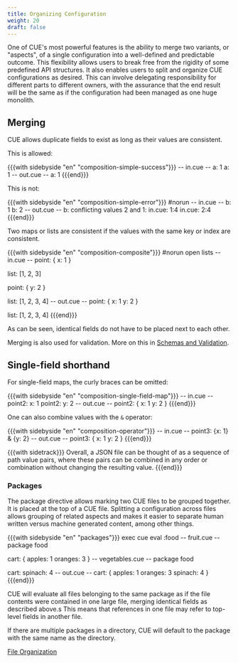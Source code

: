 ```yaml
---
title: Organizing Configuration
weight: 20
draft: false
---
```


One of CUE's most powerful features is the ability to merge two variants, or
"aspects", of a single configuration into a well-defined and predictable
outcome. This flexibility allows users to break free from the rigidity of some
predefined API structures. It also enables users to split and organize CUE
configurations as desired. This can involve delegating responsibility for
different parts to different owners, with the assurance that the end result will
be the same as if the configuration had been managed as one huge monolith.

## Merging

CUE allows duplicate fields to exist as long as their values are consistent.

This is allowed:

{{{with sidebyside "en" "composition-simple-success"}}}
-- in.cue --
a: 1
a: 1
-- out.cue --
a: 1
{{{end}}}

This is not:

{{{with sidebyside "en" "composition-simple-error"}}}
#norun
-- in.cue --
b: 1
b: 2
-- out.cue --
b: conflicting values 2 and 1:
    in.cue: 1:4
    in.cue: 2:4
{{{end}}}

Two maps or lists are consistent if the values with the same key or index are
consistent.

{{{with sidebyside "en" "composition-composite"}}}
#norun open lists
-- in.cue --
point: {
	x: 1
}

list: [1, 2, 3]

point: {
	y: 2
}

list: [1, 2, 3, 4]
-- out.cue --
point: {
    x: 1
    y: 2
}

list: [1, 2, 3, 4]
{{{end}}}

As can be seen, identical fields do not have to be placed next to each other.

Merging is also used for validation.
More on this in [Schemas and Validation](Schemas%20and%20Validation%20b39455d56fdb433ba9ea59c04a2dcece.md).

## Single-field shorthand

For single-field maps, the curly braces can be omitted:

{{{with sidebyside "en" "composition-single-field-map"}}}
-- in.cue --
point2: x: 1
point2: y: 2
-- out.cue --
point2: {
    x: 1
    y: 2
}
{{{end}}}

One can also combine values with the `&` operator:

{{{with sidebyside "en" "composition-operator"}}}
-- in.cue --
point3: {x: 1} & {y: 2}
-- out.cue --
point3: {
    x: 1
    y: 2
}
{{{end}}}

{{{with sidetrack}}}
Overall, a JSON file can be thought of as a sequence of path value pairs, where
these pairs can be combined in any order or combination without changing the
resulting value.
{{{end}}}

### Packages

The package directive allows marking two CUE files to be grouped together.
It is placed at the top of a CUE file.
Splitting a configuration across files allows grouping of related aspects and
makes it easier to separate human written versus machine generated content,
among other things.

{{{with sidebyside "en" "packages"}}}
exec cue eval :food
-- fruit.cue --
package food

cart: {
	apples:  1
	oranges: 3
}
-- vegetables.cue --
package food

cart: spinach: 4
-- out.cue --
cart: {
	apples:  1
	oranges: 3
	spinach: 4
}
{{{end}}}

CUE will evaluate all files belonging to the same package as if the file
contents were contained in one large file, merging identical fields as described
above.s This means that references in one file may refer to top-level fields in
another file.

<!-- TODO: add link to references -->

If there are multiple packages in a directory, CUE will default to the package
with the same name as the directory.

[File Organization](File%20Organization%207692931315a445acb9634b91b2b397f0.md)
